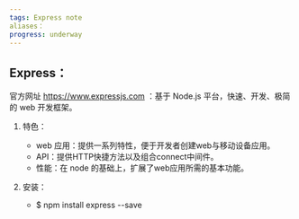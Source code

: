 ```yaml
---
tags: Express note
aliases：
progress: underway
---
```


## Express：
官方网址 https://www.expressjs.com ：基于 Node.js 平台，快速、开发、极简的 web 开发框架。
1. 特色：
	- web 应用：提供一系列特性，便于开发者创建web与移动设备应用。
	- API：提供HTTP快捷方法以及组合connect中间件。
	- 性能：在 node 的基础上，扩展了web应用所需的基本功能。

2. 安装：
	- $ npm install express --save